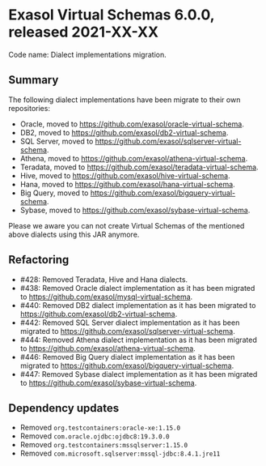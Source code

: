 # Exasol Virtual Schemas 6.0.0, released 2021-XX-XX

Code name: Dialect implementations migration.

## Summary

The following dialect implementations have been migrate to their own repositories:

- Oracle, moved to https://github.com/exasol/oracle-virtual-schema.
- DB2, moved to https://github.com/exasol/db2-virtual-schema.
- SQL Server, moved to https://github.com/exasol/sqlserver-virtual-schema.
- Athena, moved to https://github.com/exasol/athena-virtual-schema.
- Teradata, moved to https://github.com/exasol/teradata-virtual-schema.
- Hive, moved to https://github.com/exasol/hive-virtual-schema.
- Hana, moved to https://github.com/exasol/hana-virtual-schema.
- Big Query, moved to https://github.com/exasol/bigquery-virtual-schema.
- Sybase, moved to https://github.com/exasol/sybase-virtual-schema.

Please we aware you can not create Virtual Schemas of the mentioned above dialects using this JAR anymore.

## Refactoring

* #428: Removed Teradata, Hive and Hana dialects.
* #438: Removed Oracle dialect implementation as it has been migrated to https://github.com/exasol/mysql-virtual-schema.
* #440: Removed DB2 dialect implementation as it has been migrated to https://github.com/exasol/db2-virtual-schema.
* #442: Removed SQL Server dialect implementation as it has been migrated to https://github.com/exasol/sqlserver-virtual-schema.
* #444: Removed Athena dialect implementation as it has been migrated to https://github.com/exasol/athena-virtual-schema.
* #446: Removed Big Query dialect implementation as it has been migrated to https://github.com/exasol/bigquery-virtual-schema.
* #447: Removed Sybase dialect implementation as it has been migrated to https://github.com/exasol/sybase-virtual-schema.

## Dependency updates

* Removed `org.testcontainers:oracle-xe:1.15.0`
* Removed `com.oracle.ojdbc:ojdbc8:19.3.0.0`
* Removed `org.testcontainers:mssqlserver:1.15.0`
* Removed `com.microsoft.sqlserver:mssql-jdbc:8.4.1.jre11`